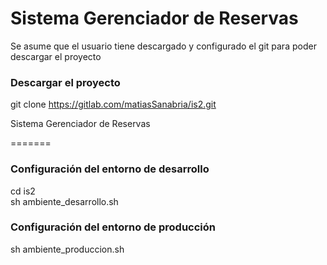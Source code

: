 # Sistema Gerenciador de Reservas

Se asume que el usuario tiene descargado y configurado el git para poder descargar el proyecto

### Descargar el proyecto
git clone https://gitlab.com/matiasSanabria/is2.git

Sistema Gerenciador de Reservas

=======
### Configuración del entorno de desarrollo
cd is2 <br>
sh ambiente_desarrollo.sh

### Configuración del entorno de producción
sh ambiente_produccion.sh